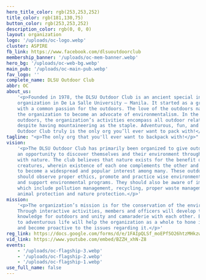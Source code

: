 ```yaml
---
hero_title_color: rgb(253,253,252)
title_color: rgb(181,130,75)
button_color: rgb(253,253,252)
description_color: rgb(0, 0, 0)
layout: organization
logo: '/uploads/oc-logo.webp'
cluster: ASPIRE
fb_link: https://www.facebook.com/dlsuoutdoorclub
membership_banner: '/uploads/oc-mem-banner.webp'
hero_bg: '/uploads/oc-web-bg.webp'
main_pub: '/uploads/oc-main-pub.webp'
fav_logo: ''
complete_name: DLSU Outdoor Club
abbr: OC
about_us:
    '<p>Founded in 1978, the DLSU Outdoor Club is an ancient special interest
    organization in De La Salle University – Manila. It started as a group of people
    with a common passion for the outdoors. The love of the outdoors naturally developed
    the organization to become an advocate of environmentalism. In the spirit of the
    outdoors, the organization’s activities encompass all outdoor related activities
    despite having mountaineering as the staple. Adventurous, fun, and green, The DLSU
    Outdoor Club truly is the only org you’ll ever want to pack with!</p>'
tagline: "<p>The only org that you'll ever want to backpack with!</p>"
vision:
    '<p>The DLSU Outdoor Club has primarily been organized to give outdoor enthusiasts
    an opportunity to discover themselves and their environment through communication
    with nature. The club believes that nature exists for the benefit of all living
    creatures, wherein existence of each one complements the other and for outdoor activities
    to become a widespread and popular interest among many. These outdoor enthusiasts
    should observe proper ethics, promote and practice wise environmental decisions
    and support environmental programs. They should also be aware of important issues
    which include pollution management, recycling, proper waste management, reforestation,
    animal protection and nature protection.</p>'
mission:
    '<p>The organization’s mission is for the conservation of the environment.
    Through interactive activities, members and officers will develop the technical
    knowledge for outdoors and unity and camaraderie with each other. Being exposed
    to adventurous life will help the organization as a whole to hone its image on environmentalism
    and become proactive to the issues regarding it.</p>'
reg_link: https://docs.google.com/forms/d/e/1FAIpQLSf_moEPf5O26htzMHkzwtOpg_c3-h2CP24KZs9gQwGgVu8CYw/viewform
vid_link: https://www.youtube.com/embed/BZZH_xhN-Z8
events:
    - '/uploads/oc-flagship-3.webp'
    - '/uploads/oc-flagship-2.webp'
    - '/uploads/oc-flagship-1.webp'
use_full_name: false
---
```

